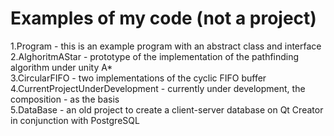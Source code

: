 # Examples of my code (not a project) 
1.Program - this is an example program with an abstract class and interface  
2.AlghoritmAStar - prototype of the implementation of the pathfinding algorithm under unity A*  
3.CircularFIFO - two implementations of the cyclic FIFO buffer  
4.CurrentProjectUnderDevelopment - сurrently under development, the composition - as the basis  
5.DataBase - an old project to create a client-server database on Qt Creator in conjunction with PostgreSQL
